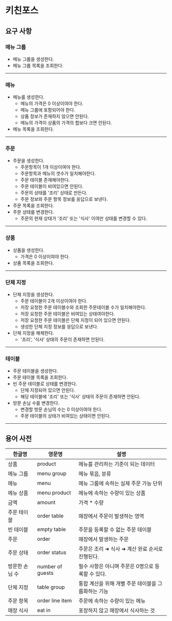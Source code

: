 # 키친포스

## 요구 사항

### 메뉴 그룹

* 메뉴 그룹을 생성한다.
* 메뉴 그룹 목록을 조회한다.

----

### 메뉴

* 메뉴를 생성한다.
    * 메뉴의 가격은 0 이상이여야 한다.
    * 메뉴 그룹에 포함되어야 한다.
    * 상품 정보가 존재하지 않으면 안된다.
    * 메뉴의 가격이 상품의 가격의 합보다 크면 안된다.
* 메뉴 목록을 조회한다.

----

### 주문

* 주문을 생성한다.
    * 주문항목이 1개 이상이여야 한다.
    * 주문항목과 메뉴의 갯수가 일치해야한다.
    * 주문 테이블 존재해야한다.
    * 주문 테이블이 비여있으면 안된다.
    * 주문의 상태를 '조리' 상태로 만든다.
    * 주문 정보와 주문 항목 정보를 응답으로 보낸다.
* 주문 목록을 조회한다.
* 주문 상태를 변경한다.
    * 주문의 현재 상태가 '조리' 또는 '식사' 이여만 상태를 변경할 수 있다.

----  

### 상품

* 상품을 생성한다.
    * 가격은 0 이상이여야 한다.
* 상품 목록을 조회한다.

----

### 단체 지정

* 단체 지정을 생성한다.
    * 주문 테이블이 2개 이상이여야 한다.
    * 저장 요청한 주문 테이블수와 조회한 주문테이블 수가 일치해야한다.
    * 저장 요청한 주문 테이블은 비여있는 상태여야한다.
    * 저장 요청한 주문 테이블은 단체 지정이 되어 있으면 안된다.
    * 생성한 단체 지정 정보를 응답으로 보낸다.
* 단체 지정을 해체한다.
    * '조리', '식사' 상태의 주문이 존재하면 안된다.

----

### 테이블

* 주문 테이블을 생성한다.
* 주문 테이블 목록을 조회한다.
* 빈 주문 테이블로 상태를 변경한다.
    * 단체 지정되어 있으면 안된다.
    * 해당 테이블에 '조리' 또는 '식사' 상태의 주문이 존재하면 안된다.
* 방문 손님 수를 변경한다.
    * 변경할 방문 손님의 수는 0 이상이여야 한다.
    * 주문 테이블의 상태가 비여있는 상태이면 안된다.

----

## 용어 사전

| 한글명 | 영문명 | 설명 |
| --- | --- | --- |
| 상품 | product | 메뉴를 관리하는 기준이 되는 데이터 |
| 메뉴 그룹 | menu group | 메뉴 묶음, 분류 |
| 메뉴 | menu | 메뉴 그룹에 속하는 실제 주문 가능 단위 |
| 메뉴 상품 | menu product | 메뉴에 속하는 수량이 있는 상품 |
| 금액 | amount | 가격 * 수량 |
| 주문 테이블 | order table | 매장에서 주문이 발생하는 영역 |
| 빈 테이블 | empty table | 주문을 등록할 수 없는 주문 테이블 |
| 주문 | order | 매장에서 발생하는 주문 |
| 주문 상태 | order status | 주문은 조리 ➜ 식사 ➜ 계산 완료 순서로 진행된다. |
| 방문한 손님 수 | number of guests | 필수 사항은 아니며 주문은 0명으로 등록할 수 있다. |
| 단체 지정 | table group | 통합 계산을 위해 개별 주문 테이블을 그룹화하는 기능 |
| 주문 항목 | order line item | 주문에 속하는 수량이 있는 메뉴 |
| 매장 식사 | eat in | 포장하지 않고 매장에서 식사하는 것 |



